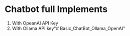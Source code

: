 # Chatbot full Implements
1. With OpeanAI API Key 
2. With Ollama API key"# Basic_ChatBot_Ollama_OpenAI" 
